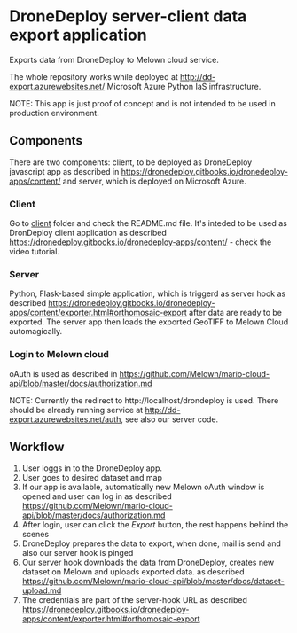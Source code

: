 # DroneDeploy server-client data export application

Exports data from DroneDeploy to Melown cloud service.

The whole repository works while deployed at http://dd-export.azurewebsites.net/ 
Microsoft Azure Python IaS infrastructure.

NOTE: This app is just proof of concept and is not intended to be used in
production environment.

## Components

There are two components: client, to be deployed as DroneDeploy javascript app
as described in https://dronedeploy.gitbooks.io/dronedeploy-apps/content/ and
server, which is deployed on Microsoft Azure.

### Client

Go to [client](client) folder and check the README.md file. It's inteded to be
used as DronDeploy client application as described https://dronedeploy.gitbooks.io/dronedeploy-apps/content/ - check the video tutorial.

### Server

Python, Flask-based simple application, which is triggerd as server hook as
described https://dronedeploy.gitbooks.io/dronedeploy-apps/content/exporter.html#orthomosaic-export
after data are ready to be exported. The server app then loads the exported
GeoTIFF to Melown Cloud automagically.

### Login to Melown cloud

oAuth is used as described in https://github.com/Melown/mario-cloud-api/blob/master/docs/authorization.md

NOTE: Currently the redirect to http://localhost/drondeploy is used. There
should be already running service at http://dd-export.azurewebsites.net/auth,
see also our server code.

## Workflow

1. User loggs in to the DroneDeploy app.
2. User goes to desired dataset and map
3. If our app is available, automatically new Melown oAuth window is opened and
   user can log in as described https://github.com/Melown/mario-cloud-api/blob/master/docs/authorization.md
4. After login, user can click the *Export* button, the rest happens behind the
   scenes
5. DroneDeploy prepares the data to export, when done, mail is send and also our
   server hook is pinged
6. Our server hook downloads the data from DroneDeploy, creates new dataset on
   Melown and uploads exported data. as described https://github.com/Melown/mario-cloud-api/blob/master/docs/dataset-upload.md
7. The credentials are part of the server-hook URL as described https://dronedeploy.gitbooks.io/dronedeploy-apps/content/exporter.html#orthomosaic-export
